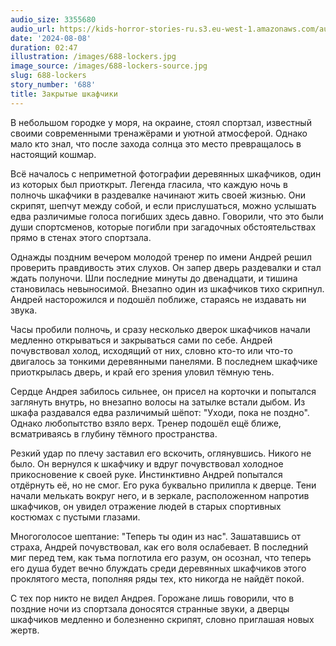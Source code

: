 ```yaml
---
audio_size: 3355680
audio_url: https://kids-horror-stories-ru.s3.eu-west-1.amazonaws.com/audio/688-lockers.mp3
date: '2024-08-08'
duration: 02:47
illustration: /images/688-lockers.jpg
image_source: /images/688-lockers-source.jpg
slug: 688-lockers
story_number: '688'
title: Закрытые шкафчики
---
```


В небольшом городке у моря, на окраине, стоял спортзал, известный своими современными тренажёрами и уютной атмосферой. Однако мало кто знал, что после захода солнца это место превращалось в настоящий кошмар.

Всё началось с неприметной фотографии деревянных шкафчиков, один из которых был приоткрыт. Легенда гласила, что каждую ночь в полночь шкафчики в раздевалке начинают жить своей жизнью. Они скрипят, шепчут между собой, и если прислушаться, можно услышать едва различимые голоса погибших здесь давно. Говорили, что это были души спортсменов, которые погибли при загадочных обстоятельствах прямо в стенах этого спортзала.

Однажды поздним вечером молодой тренер по имени Андрей решил проверить правдивость этих слухов. Он запер дверь раздевалки и стал ждать полуночи. Шли последние минуты до двенадцати, и тишина становилась невыносимой. Внезапно один из шкафчиков тихо скрипнул. Андрей насторожился и подошёл поближе, стараясь не издавать ни звука.

Часы пробили полночь, и сразу несколько дверок шкафчиков начали медленно открываться и закрываться сами по себе. Андрей почувствовал холод, исходящий от них, словно кто-то или что-то двигалось за тонкими деревянными панелями. В последнем шкафчике приоткрылась дверь, и край его зрения уловил тёмную тень.

Сердце Андрея забилось сильнее, он присел на корточки и попытался заглянуть внутрь, но внезапно волосы на затылке встали дыбом. Из шкафа раздавался едва различимый шёпот: "Уходи, пока не поздно". Однако любопытство взяло верх. Тренер подошёл ещё ближе, всматриваясь в глубину тёмного пространства.

Резкий удар по плечу заставил его вскочить, оглянувшись. Никого не было. Он вернулся к шкафчику и вдруг почувствовал холодное прикосновение к своей руке. Инстинктивно Андрей попытался отдёрнуть её, но не смог. Его рука буквально прилипла к дверце. Тени начали мелькать вокруг него, и в зеркале, расположенном напротив шкафчиков, он увидел отражение людей в старых спортивных костюмах с пустыми глазами.

Многоголосое шептание: "Теперь ты один из нас". Зашатавшись от страха, Андрей почувствовал, как его воля ослабевает. В последний миг перед тем, как тьма поглотила его разум, он осознал, что теперь его душа будет вечно блуждать среди деревянных шкафчиков этого проклятого места, пополняя ряды тех, кто никогда не найдёт покой.

С тех пор никто не видел Андрея. Горожане лишь говорили, что в поздние ночи из спортзала доносятся странные звуки, а дверцы шкафчиков медленно и болезненно скрипят, словно приглашая новых жертв.